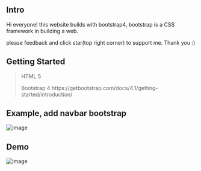 <h2><b>Intro</b></h2>

Hi everyone! this website builds with bootstrap4, bootstrap is a CSS framework in building a web.

please feedback and click star(top right corner) to support me. Thank you :)

<h2><b>Getting Started</b></h2>

>HTML 5
><p>Bootstrap 4 https://getbootstrap.com/docs/4.1/getting-started/introduction/</p>

<h2><b>Example, add navbar bootstrap</b></h2>

![image](https://user-images.githubusercontent.com/76187141/133281457-18cdc287-fc6e-4d26-829b-2031d18ce7c7.png)
         
<h2><b>Demo</b></h2>

![image](https://user-images.githubusercontent.com/76187141/133266178-6ab26859-5414-4f81-93ad-41c8d41c4402.png)

